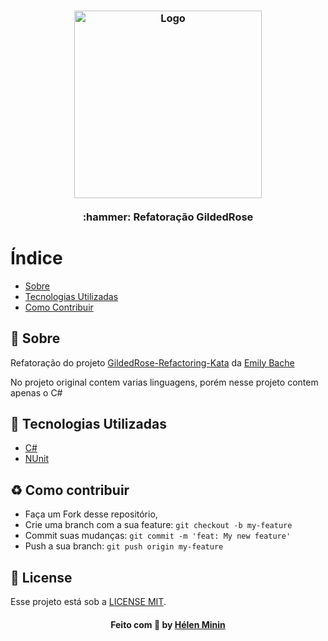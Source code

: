 <h3 align="center">
    <img alt="Logo" title="#logo" width="300px" src="https://res.cloudinary.com/dz5ppacuo/image/upload/v1466341001/csharp-min_buiizq.png">
    <br><br>
    <b>:hammer: Refatoração GildedRose</b>  
    <br>
</h3>

# Índice
- [Sobre](#sobre)
- [Tecnologias Utilizadas](#tecnologias-utilizadas)
- [Como Contribuir](#como-contribuir)

<a id="sobre"></a>
## :bookmark: Sobre
Refatoração do projeto [GildedRose-Refactoring-Kata](https://github.com/emilybache/GildedRose-Refactoring-Kata) da [Emily Bache](https://github.com/emilybache)

No projeto original contem varias linguagens, porém nesse projeto contem apenas o C#

<a id="tecnologias-utilizadas"></a>
## :rocket: Tecnologias Utilizadas
* [C#](https://docs.microsoft.com/pt-br/dotnet/csharp/)
* [NUnit](https://docs.microsoft.com/pt-br/dotnet/core/testing/unit-testing-with-nunit)

<a id="como-contribuir"></a>
## :recycle: Como contribuir

- Faça um Fork desse repositório,
- Crie uma branch com a sua feature: `git checkout -b my-feature`
- Commit suas mudanças: `git commit -m 'feat: My new feature'`
- Push a sua branch: `git push origin my-feature`
## :memo: License

Esse projeto está sob a [LICENSE MIT](LICENSE).

<h4 align="center">
    Feito com 💜 by <a href="https://www.linkedin.com/in/helenminin/" target="_blank">Hélen Minin</a>
</h4>
